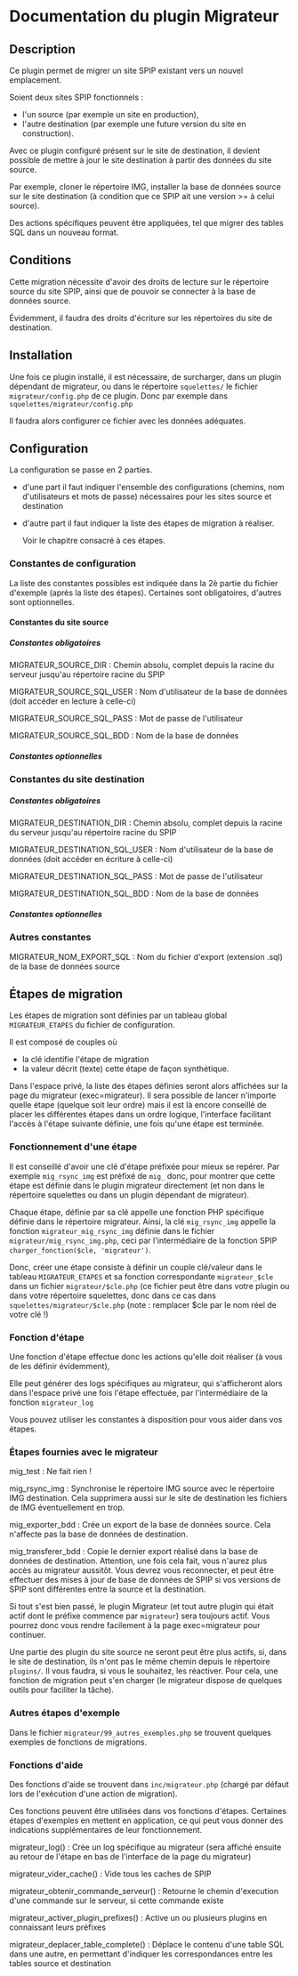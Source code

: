 

# Documentation du plugin Migrateur


## Description

Ce plugin permet de migrer un site SPIP existant vers un nouvel emplacement.

Soient deux sites SPIP fonctionnels :
- l'un source (par exemple un site en production),
- l'autre destination (par exemple une future version du site en construction).

Avec ce plugin configuré présent sur le site de destination, il devient
possible de mettre à jour le site destination à partir des données
du site source.

Par exemple, cloner le répertoire IMG, installer la base de données source
sur le site destination (à condition que ce SPIP ait une version >= à celui
source).

Des actions spécifiques peuvent être appliquées, tel que migrer des tables SQL
dans un nouveau format.


## Conditions

Cette migration nécessite d'avoir des droits de lecture sur le répertoire
source du site SPIP, ainsi que de pouvoir se connecter à la base de données source.

Évidemment, il faudra des droits d'écriture sur les répertoires du site de destination.


## Installation

Une fois ce plugin installé, il est nécessaire, de surcharger, dans un plugin
dépendant de migrateur, ou dans le répertoire `squelettes/` le fichier
 `migrateur/config.php` de ce plugin. Donc par exemple dans
 `squelettes/migrateur/config.php`

Il faudra alors configurer ce fichier avec les données adéquates.


## Configuration

La configuration se passe en 2 parties.
- d'une part il faut indiquer l'ensemble des configurations (chemins, nom d'utilisateurs
  et mots de passe) nécessaires pour les sites source et destination
- d'autre part il faut indiquer la liste des étapes de migration à réaliser.

  Voir le chapitre consacré à ces étapes.

### Constantes de configuration

La liste des constantes possibles est indiquée dans la 2è partie du fichier d'exemple
(après la liste des étapes). Certaines sont obligatoires, d'autres sont optionnelles.

#### Constantes du site source

##### Constantes obligatoires

MIGRATEUR_SOURCE_DIR
: Chemin absolu, complet depuis la racine du serveur jusqu'au répertoire racine du SPIP

MIGRATEUR_SOURCE_SQL_USER
: Nom d'utilisateur de la base de données (doit accéder en lecture à celle-ci)

MIGRATEUR_SOURCE_SQL_PASS
: Mot de passe de l'utilisateur

MIGRATEUR_SOURCE_SQL_BDD
: Nom de la base de données


##### Constantes optionnelles


### Constantes du site destination

##### Constantes obligatoires

MIGRATEUR_DESTINATION_DIR
: Chemin absolu, complet depuis la racine du serveur jusqu'au répertoire racine du SPIP

MIGRATEUR_DESTINATION_SQL_USER
: Nom d'utilisateur de la base de données (doit accéder en écriture à celle-ci)

MIGRATEUR_DESTINATION_SQL_PASS
: Mot de passe de l'utilisateur

MIGRATEUR_DESTINATION_SQL_BDD
: Nom de la base de données

##### Constantes optionnelles


### Autres constantes

MIGRATEUR_NOM_EXPORT_SQL
: Nom du fichier d'export (extension .sql) de la base de données source
  



## Étapes de migration

Les étapes de migration sont définies par un tableau global `MIGRATEUR_ETAPES`
du fichier de configuration.

Il est composé de couples où
- la clé identifie l'étape de migration
- la valeur décrit (texte) cette étape de façon synthétique.

Dans l'espace privé, la liste des étapes définies seront alors affichées
sur la page du migrateur (exec=migrateur). Il sera possible de lancer n'importe
quelle étape (quelque soit leur ordre) mais il est là encore conseillé
de placer les différentes étapes dans un ordre logique, l'interface
facilitant l'accès à l'étape suivante définie, une fois qu'une étape est terminée.


### Fonctionnement d'une étape

Il est conseillé d'avoir une clé d'étape préfixée pour mieux se repérer.
Par exemple `mig_rsync_img` est préfixé de `mig_` donc, pour montrer
que cette étape est définie dans le plugin migrateur directement
(et non dans le répertoire squelettes ou dans un plugin dépendant de migrateur).

Chaque étape, définie par sa clé appelle une fonction PHP spécifique
définie dans le répertoire migrateur. Ainsi, la clé `mig_rsync_img`
appelle la fonction `migrateur_mig_rsync_img` définie dans le fichier
 `migrateur/mig_rsync_img.php`, ceci par l'intermédiaire de la fonction
 SPIP `charger_fonction($cle, 'migrateur')`.

Donc, créer une étape consiste à définir un couple clé/valeur dans le tableau
 `MIGRATEUR_ETAPES` et sa fonction correspondante `migrateur_$cle` dans un fichier
 `migrateur/$cle.php` (ce fichier peut être dans votre plugin ou dans votre répertoire
 squelettes, donc dans ce cas dans `squelettes/migrateur/$cle.php` (note : remplacer $cle
 par le nom réel de votre clé !)


### Fonction d'étape

Une fonction d'étape effectue donc les actions qu'elle doit réaliser
(à vous de les définir évidemment),

Elle peut générer des logs spécifiques au migrateur, qui s'afficheront
alors dans l'espace privé une fois l'étape effectuée, par l'intermédiaire
de la fonction `migrateur_log`

Vous pouvez utiliser les constantes à disposition pour vous aider dans vos
étapes.

 
### Étapes fournies avec le migrateur

mig_test
: Ne fait rien !

mig_rsync_img
: Synchronise le répertoire IMG source avec le répertoire IMG destination.
  Cela supprimera aussi sur le site de destination les fichiers de IMG éventuellement en trop.

mig_exporter_bdd
: Crée un export de la base de données source.
  Cela n'affecte pas la base de données de destination.

mig_transferer_bdd
: Copie le dernier export réalisé dans la base de données de destination.
  Attention, une fois cela fait, vous n'aurez plus accès au migrateur
  aussitôt. Vous devrez vous reconnecter, et peut être effectuer des mises
  à jour de base de données de SPIP si vos versions de SPIP sont différentes
  entre la source et la destination.

  Si tout s'est bien passé, le plugin Migrateur (et tout autre plugin
  qui était actif dont le préfixe commence par `migrateur`) sera toujours actif.
  Vous pourrez donc vous rendre facilement à la page exec=migrateur pour continuer.

  Une partie des plugin du site source ne seront peut être plus actifs,
  si, dans le site de destination, ils n'ont pas le même chemin depuis le
  répertoire `plugins/`. Il vous faudra, si vous le souhaitez, les réactiver.
  Pour cela, une fonction de migration peut s'en charger (le migrateur
  dispose de quelques outils pour faciliter la tâche).


### Autres étapes d'exemple

Dans le fichier `migrateur/99_autres_exemples.php` se trouvent
quelques exemples de fonctions de migrations.



### Fonctions d'aide

Des fonctions d'aide se trouvent dans `inc/migrateur.php` (chargé par défaut
lors de l'exécution d'une action de migration).

Ces fonctions peuvent être utilisées dans vos fonctions d'étapes.
Certaines étapes d'exemples en mettent en application, ce qui peut vous
donner des indications supplémentaires de leur fonctionnement.

migrateur_log()
: Crée un log spécifique au migrateur (sera affiché ensuite au retour de l'étape
  en bas de l'interface de la page du migrateur)

migrateur_vider_cache()
: Vide tous les caches de SPIP

migrateur_obtenir_commande_serveur()
: Retourne le chemin d'execution d'une commande sur le serveur, si cette commande existe

migrateur_activer_plugin_prefixes()
: Active un ou plusieurs plugins en connaissant leurs préfixes

migrateur_deplacer_table_complete()
: Déplace le contenu d'une table SQL dans une autre, en permettant
  d'indiquer les correspondances entre les tables source et destination



